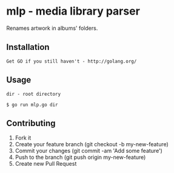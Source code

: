 # mlp - media library parser
Renames artwork in albums' folders. 

## Installation
	
	Get GO if you still haven't - http://golang.org/


## Usage

	dir - root directory

	$ go run mlp.go dir


## Contributing

1. Fork it
2. Create your feature branch (git checkout -b my-new-feature)
3. Commit your changes (git commit -am 'Add some feature')
4. Push to the branch (git push origin my-new-feature)
5. Create new Pull Request
